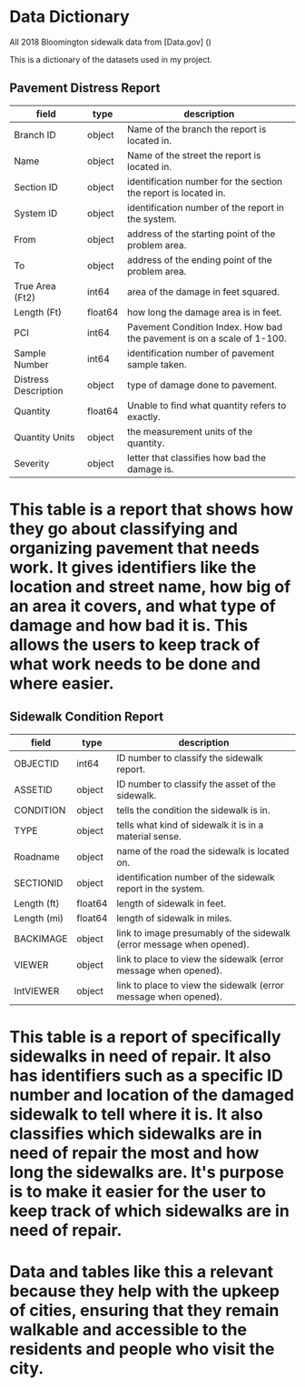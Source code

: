 # Data Dictionary

All 2018 Bloomington sidewalk data from [Data.gov] ()

This is a dictionary of the datasets used in my project.

## Pavement Distress Report

| field | type | description |
| ----- | ----------- | -------------- |
Branch ID| object| Name of the branch the report is located in.|
Name| object| Name of the street the report is located in.|
Section ID| object| identification number for the section the report is located in.|
System ID| object| identification number of the report in the system.|
From| object| address of the starting point of the problem area.|
To| object| address of the ending point of the problem area.|
True Area (Ft2)| int64| area of the damage in feet squared.|
Length (Ft)| float64| how long the damage area is in feet.|
PCI| int64| Pavement Condition Index. How bad the pavement is on a scale of 1-100.|
Sample Number| int64| identification number of pavement sample taken.|
Distress Description| object| type of damage done to pavement.|
Quantity| float64| Unable to find what quantity refers to exactly.|
Quantity Units| object| the measurement units of the quantity.|
Severity| object| letter that classifies how bad the damage is.|

# This table is a report that shows how they go about classifying and organizing pavement that needs work. It gives identifiers like the location and street name, how big of an area it covers, and what type of damage and how bad it is. This allows the users to keep track of what work needs to be done and where easier. 

## Sidewalk Condition Report

| field | type | description |
| ----- | ----------- | -------------- |
OBJECTID| int64| ID number to classify the sidewalk report.|
ASSETID| object| ID number to classify the asset of the sidewalk.|
CONDITION| object| tells the condition the sidewalk is in.|
TYPE| object| tells what kind of sidewalk it is in a material sense.|
Roadname| object| name of the road the sidewalk is located on.|
SECTIONID| object| identification number of the sidewalk report in the system.|
Length (ft)| float64| length of sidewalk in feet.|
Length (mi)| float64| length of sidewalk in miles.|
BACKIMAGE| object| link to image presumably of the sidewalk (error message when opened).| 
VIEWER| object| link to place to view the sidewalk (error message when opened).|
IntVIEWER| object|link to place to view the sidewalk (error message when opened).|

# This table is a report of specifically sidewalks in need of repair. It also has identifiers such as a specific ID number and location of the damaged sidewalk to tell where it is. It also classifies which sidewalks are in need of repair the most and how long the sidewalks are. It's purpose is to make it easier for the user to keep track of which sidewalks are in need of repair.

# Data and tables like this a relevant because they help with the upkeep of cities, ensuring that they remain walkable and accessible to the residents and people who visit the city.